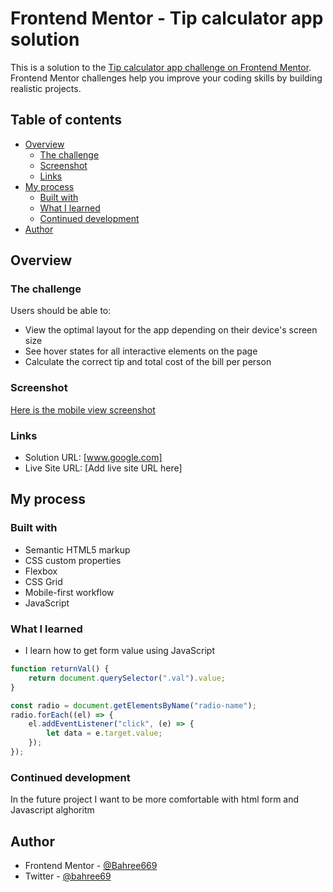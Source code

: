 # Frontend Mentor - Tip calculator app solution

This is a solution to the [Tip calculator app challenge on Frontend Mentor](https://www.frontendmentor.io/challenges/tip-calculator-app-ugJNGbJUX). Frontend Mentor challenges help you improve your coding skills by building realistic projects.

## Table of contents

-   [Overview](#overview)
    -   [The challenge](#the-challenge)
    -   [Screenshot](#screenshot)
    -   [Links](#links)
-   [My process](#my-process)
    -   [Built with](#built-with)
    -   [What I learned](#what-i-learned)
    -   [Continued development](#continued-development)
-   [Author](#author)

## Overview

### The challenge

Users should be able to:

-   View the optimal layout for the app depending on their device's screen size
-   See hover states for all interactive elements on the page
-   Calculate the correct tip and total cost of the bill per person

### Screenshot

[Here is the mobile view screenshot](./screenshot/mobile-view.png)

### Links

-   Solution URL: [www.google.com]
-   Live Site URL: [Add live site URL here]

## My process

### Built with

-   Semantic HTML5 markup
-   CSS custom properties
-   Flexbox
-   CSS Grid
-   Mobile-first workflow
-   JavaScript

### What I learned

-   I learn how to get form value using JavaScript

```js
function returnVal() {
    return document.querySelector(".val").value;
}
```

```js
const radio = document.getElementsByName("radio-name");
radio.forEach((el) => {
    el.addEventListener("click", (e) => {
        let data = e.target.value;
    });
});
```

### Continued development

In the future project I want to be more comfortable with html form and Javascript alghoritm

## Author

<!-- - Website - [Add your name here](https://www.your-site.com) -->

-   Frontend Mentor - [@Bahree669](https://www.frontendmentor.io/profile/Bahree669)
-   Twitter - [@bahree69](https://twitter.com/bahree69)
